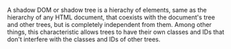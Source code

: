 A shadow DOM or shadow tree is a hierachy of elements, same as the hierarchy of any HTML document, that coexists with the document's tree and other trees, but is completely independent from them. Among other things, this characteristic allows trees to have their own classes and IDs that don't interfere with the classes and IDs of other trees.